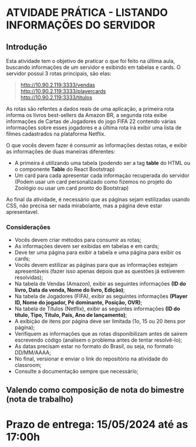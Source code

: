 # ATVIDADE PRÁTICA - LISTANDO INFORMAÇÕES DO SERVIDOR

## Introdução
Esta atividade tem o objetivo de praticar o que foi feito na última aula, buscando informações de um servidor e exibindo em tabelas e cards.
O servidor possui 3 rotas principais, são elas:
> http://10.90.2.119:3333/vendas <br>
> http://10.90.2.119:3333/playercards <br>
> http://10.90.2.119:3333/titulos <br>

As rotas são refentes a dados reais de uma aplicação, a primeira rota informa os livros best-sellers da Amazon BR, a segunda rota exibe informações de Cartas de Jogadores do jogo FIFA 22 contendo várias informações sobre esses jogadores e a última rota irá exibir uma lista de filmes cadastrados na plataforma Netflix.

O que vocês devem fazer é consumir as informações destas rotas, e exibir as informações de duas maneiras diferentes:
- A primeira é utilizando uma tabela (podendo ser a tag **table** do HTML ou o componente **Table** do React Bootstrap)
- Um card para cada apresentar cada informação recuperada do servidor (Podem usar um card personalizado como fizemos no projeto do Zoológio ou usar um card pronto do Bootstrap)

Ao final da atividade, é necessário que as páginas sejam estilizadas usando CSS, não precisa ser nada mirabolante, mas a página deve estar apresentavel.

### Considerações
- Vocês devem criar métodos para consumir as rotas;<br>
- As informações devem ser exibidas em tabelas e em cards;<br>
- Deve ter uma página para exibir a tabela e uma página para exibir os cards;<br>
- Vocês devem estilizar as páginas para que as informações estejam apresentáveis (fazer isso apenas depois que as questões já estiverem resolvidas);<br>
- Na tabela de Vendas (Amazon), exibir as seguintes informações **(ID do livro, Data da venda, Nome do livro, Edição)**;<br>
- Na tabela de Jogadores (FIFA), exibir as seguintes informações **(Player ID, Nome do jogador, Pé dominante, Posição, OVR)**;<br>
- Na tabela de Títulos (Netflix), exibir as seguintes informações **(ID do título, Tipo, Título, País, Ano de lançamento)**;<br>
- A exibição de itens por página deve ser limitada (1o, 15 ou 20 itens por página);<br>
- Verifiquem as informações que as rotas disponibilizam antes de sairem escrevendo código (analisem o problema antes de tentar resolvê-lo);<br>
- As datas precisam estar no formato do Brasil, ou seja, no formato DD/MM/AAAA;<br>
- No final, versionar e enviar o link do repositório na atividade do classroom;<br>
- Consulte a documentação sempre que necessário;<br>

## Valendo como composição de nota do bimestre (nota de trabalho)

# Prazo de entrega: 15/05/2024 até as 17:00h
